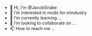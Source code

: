 - 👋 Hi, I’m @JacobSnake
- 👀 I’m interested in mods for mindustry
- 🌱 I’m currently learning ...
- 💞️ I’m looking to collaborate on ...
- 📫 How to reach me ...

<!---
JacobSnake/JacobSnake is a ✨ special ✨ repository because its `README.md` (this file) appears on your GitHub profile.
You can click the Preview link to take a look at your changes.
--->
